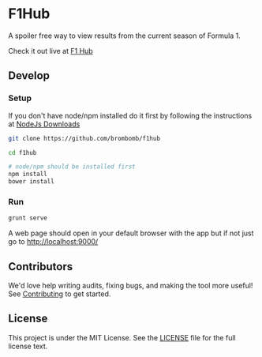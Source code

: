 # F1Hub

A spoiler free way to view results from the current season of Formula 1.

Check it out live at [F1 Hub](https://brombomb.github.io/f1hub/app)

## Develop

### Setup

If you don't have node/npm installed do it first by following the instructions at [NodeJs Downloads](https://nodejs.org/en/download/)

```sh
git clone https://github.com/brombomb/f1hub

cd f1hub

# node/npm should be installed first
npm install
bower install
```

### Run

```sh
grunt serve
```

A web page should open in your default browser with the app but if not just go to [http://localhost:9000/](http://localhost:9000/)

## Contributors
We'd love help writing audits, fixing bugs, and making the tool more useful!
See [Contributing](./CONTRIBUTING.md) to get started.

## License
This project is under the MIT License. See the [LICENSE](./LICENSE) file for the full license text.
